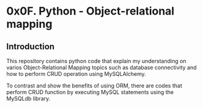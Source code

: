 # 0x0F. Python - Object-relational mapping

## Introduction

This repository contains python code that explain my understanding on varios Object-Relational Mapping topics such as database connectivity and how to perform CRUD operation using MySQLAlchemy. 

To contrast and show the benefits of using ORM, there are codes that perform CRUD function by executing MySQL statements using the MySQLdb library.
